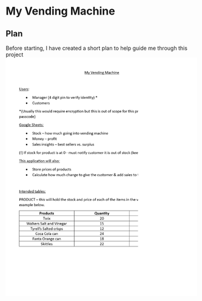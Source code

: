# My Vending Machine


## Plan
Before starting, I have created a short plan to help guide me through this project
![Plan](assets/images/VendingMachinePlan.png)
